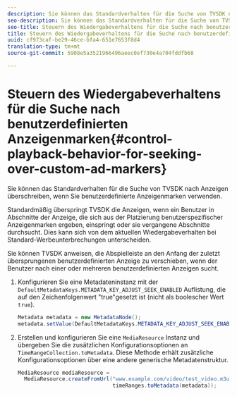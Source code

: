 ```yaml
---
description: Sie können das Standardverhalten für die Suche von TVSDK nach Anzeigen überschreiben, wenn Sie benutzerdefinierte Anzeigenmarken verwenden.
seo-description: Sie können das Standardverhalten für die Suche von TVSDK nach Anzeigen überschreiben, wenn Sie benutzerdefinierte Anzeigenmarken verwenden.
seo-title: Steuern des Wiedergabeverhaltens für die Suche nach benutzerdefinierten Anzeigenmarken
title: Steuern des Wiedergabeverhaltens für die Suche nach benutzerdefinierten Anzeigenmarken
uuid: cf973caf-be29-46ce-bfa4-651e7653f8d4
translation-type: tm+mt
source-git-commit: 5908e5a3521966496aeec0ef730e4a704fddfb68

---
```



# Steuern des Wiedergabeverhaltens für die Suche nach benutzerdefinierten Anzeigenmarken{#control-playback-behavior-for-seeking-over-custom-ad-markers}

Sie können das Standardverhalten für die Suche von TVSDK nach Anzeigen überschreiben, wenn Sie benutzerdefinierte Anzeigenmarken verwenden.

Standardmäßig überspringt TVSDK die Anzeigen, wenn ein Benutzer in Abschnitte der Anzeige, die sich aus der Platzierung benutzerspezifischer Anzeigenmarken ergeben, einspringt oder sie vergangene Abschnitte durchsucht. Dies kann sich von dem aktuellen Wiedergabeverhalten bei Standard-Werbeunterbrechungen unterscheiden.

Sie können TVSDK anweisen, die Abspielleiste an den Anfang der zuletzt übersprungenen benutzerdefinierten Anzeige zu verschieben, wenn der Benutzer nach einer oder mehreren benutzerdefinierten Anzeigen sucht.

1. Konfigurieren Sie eine Metadateninstanz mit der `DefaultMetadataKeys.METADATA_KEY_ADJUST_SEEK_ENABLED` Auflistung, die auf den Zeichenfolgenwert &quot;true&quot;gesetzt ist (nicht als boolescher Wert `true`).

   ```java
   Metadata metadata = new MetadataNode(); 
   metadata.setValue(DefaultMetadataKeys.METADATA_KEY_ADJUST_SEEK_ENABLED.getValue(),"true");
   ```

1. Erstellen und konfigurieren Sie eine `MediaResource` Instanz und übergeben Sie die zusätzlichen Konfigurationsoptionen an `TimeRangeCollection.toMetadata`. Diese Methode erhält zusätzliche Konfigurationsoptionen über eine andere generische Metadatenstruktur.

   ```java
   MediaResource mediaResource =  
     MediaResource.createFromUrl("www.example.com/video/test_video.m3u8", 
                                 timeRanges.toMetadata(metadata));
   ```

